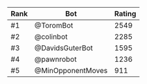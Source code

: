 Rank|Bot|Rating
---|---|---
#1|@ToromBot|2549
#2|@colinbot|2285
#3|@DavidsGuterBot|1595
#4|@pawnrobot|1236
#5|@MinOpponentMoves|911

